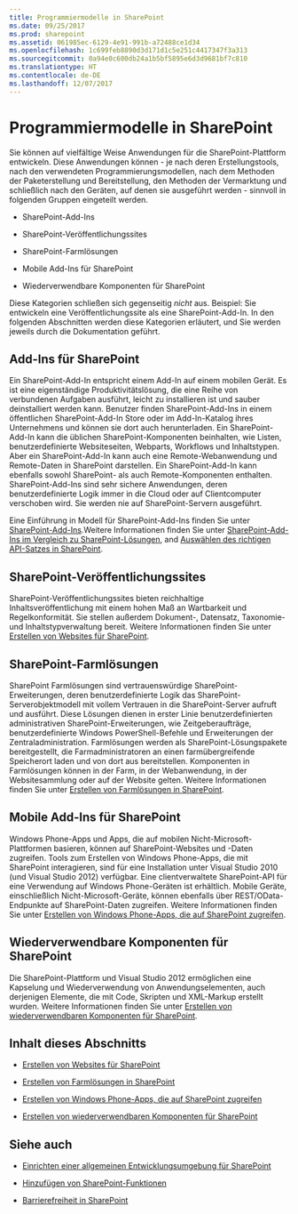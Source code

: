 ```yaml
---
title: Programmiermodelle in SharePoint
ms.date: 09/25/2017
ms.prod: sharepoint
ms.assetid: 061985ec-6129-4e91-991b-a72488ce1d34
ms.openlocfilehash: 1c699feb8890d3d171d1c5e251c4417347f3a313
ms.sourcegitcommit: 0a94e0c600db24a1b5bf5895e6d3d9681bf7c810
ms.translationtype: HT
ms.contentlocale: de-DE
ms.lasthandoff: 12/07/2017
---
```

# <a name="programming-models-in-sharepoint"></a>Programmiermodelle in SharePoint

Sie können auf vielfältige Weise Anwendungen für die SharePoint-Plattform entwickeln. Diese Anwendungen können - je nach deren Erstellungstools, nach den verwendeten Programmierungsmodellen, nach dem Methoden der Paketerstellung und Bereitstellung, den Methoden der Vermarktung und schließlich nach den Geräten, auf denen sie ausgeführt werden - sinnvoll in folgenden Gruppen eingeteilt werden.
  
    
    


- SharePoint-Add-Ins
    
  
- SharePoint-Veröffentlichungssites
    
  
- SharePoint-Farmlösungen
    
  
- Mobile Add-Ins für SharePoint
    
  
- Wiederverwendbare Komponenten für SharePoint
    
  
Diese Kategorien schließen sich gegenseitig  *nicht*  aus. Beispiel: Sie entwickeln eine Veröffentlichungssite als eine SharePoint-Add-In. In den folgenden Abschnitten werden diese Kategorien erläutert, und Sie werden jeweils durch die Dokumentation geführt.
## <a name="add-ins-for-sharepoint"></a>Add-Ins für SharePoint
<a name="Apps"> </a>

Ein SharePoint-Add-In entspricht einem Add-In auf einem mobilen Gerät. Es ist eine eigenständige Produktivitätslösung, die eine Reihe von verbundenen Aufgaben ausführt, leicht zu installieren ist und sauber deinstalliert werden kann. Benutzer finden SharePoint-Add-Ins in einem öffentlichen SharePoint-Add-In Store oder im Add-In-Katalog ihres Unternehmens und können sie dort auch herunterladen. Ein SharePoint-Add-In kann die üblichen SharePoint-Komponenten beinhalten, wie Listen, benutzerdefinierte Websiteseiten, Webparts, Workflows und Inhaltstypen. Aber ein SharePoint-Add-In kann auch eine Remote-Webanwendung und Remote-Daten in SharePoint darstellen. Ein SharePoint-Add-In kann ebenfalls sowohl SharePoint- als auch Remote-Komponenten enthalten. SharePoint-Add-Ins sind sehr sichere Anwendungen, deren benutzerdefinierte Logik immer in die Cloud oder auf Clientcomputer verschoben wird. Sie werden nie auf SharePoint-Servern ausgeführt.
  
    
    
Eine Einführung in Modell für SharePoint-Add-Ins finden Sie unter  [SharePoint-Add-Ins](http://msdn.microsoft.com/library/cd1eda9e-8e54-4223-93a9-a6ea0d18df70%28Office.15%29.aspx).Weitere Informationen finden Sie unter  [SharePoint-Add-Ins im Vergleich zu SharePoint-Lösungen](sharepoint-add-ins-compared-with-sharepoint-solutions.md), and  [Auswählen des richtigen API-Satzes in SharePoint](choose-the-right-api-set-in-sharepoint.md).
  
    
    

## <a name="sharepoint-publishing-sites"></a>SharePoint-Veröffentlichungssites
<a name="ECM"> </a>

SharePoint-Veröffentlichungssites bieten reichhaltige Inhaltsveröffentlichung mit einem hohen Maß an Wartbarkeit und Regelkonformität. Sie stellen außerdem Dokument-, Datensatz, Taxonomie- und Inhaltstypverwaltung bereit. Weitere Informationen finden Sie unter  [Erstellen von Websites für SharePoint](build-sites-for-sharepoint.md).
  
    
    

## <a name="sharepoint-farm-solutions"></a>SharePoint-Farmlösungen
<a name="Solutions"> </a>

SharePoint Farmlösungen sind vertrauenswürdige SharePoint-Erweiterungen, deren benutzerdefinierte Logik das SharePoint-Serverobjektmodell mit vollem Vertrauen in die SharePoint-Server aufruft und ausführt. Diese Lösungen dienen in erster Linie benutzerdefinierten administrativen SharePoint-Erweiterungen, wie Zeitgeberaufträge, benutzerdefinierte Windows PowerShell-Befehle und Erweiterungen der Zentraladministration. Farmlösungen werden als SharePoint-Lösungspakete bereitgestellt, die Farmadministratoren an einen farmübergreifende Speicherort laden und von dort aus bereitstellen. Komponenten in Farmlösungen können in der Farm, in der Webanwendung, in der Websitesammlung oder auf der Website gelten. Weitere Informationen finden Sie unter  [Erstellen von Farmlösungen in SharePoint](build-farm-solutions-in-sharepoint.md).
  
    
    

## <a name="mobile-add-ins-for-sharepoint"></a>Mobile Add-Ins für SharePoint
<a name="Mobile"> </a>

Windows Phone-Apps und Apps, die auf mobilen Nicht-Microsoft-Plattformen basieren, können auf SharePoint-Websites und -Daten zugreifen. Tools zum Erstellen von Windows Phone-Apps, die mit SharePoint interagieren, sind für eine Installation unter Visual Studio 2010 (und Visual Studio 2012) verfügbar. Eine clientverwaltete SharePoint-API für eine Verwendung auf Windows Phone-Geräten ist erhältlich. Mobile Geräte, einschließlich Nicht-Microsoft-Geräte, können ebenfalls über REST/OData-Endpunkte auf SharePoint-Daten zugreifen. Weitere Informationen finden Sie unter  [Erstellen von Windows Phone-Apps, die auf SharePoint zugreifen](build-windows-phone-apps-that-access-sharepoint.md).
  
    
    

## <a name="reusable-components-for-sharepoint"></a>Wiederverwendbare Komponenten für SharePoint
<a name="Reuse"> </a>

Die SharePoint-Plattform und Visual Studio 2012 ermöglichen eine Kapselung und Wiederverwendung von Anwendungselementen, auch derjenigen Elemente, die mit Code, Skripten und XML-Markup erstellt wurden. Weitere Informationen finden Sie unter  [Erstellen von wiederverwendbaren Komponenten für SharePoint](build-reusable-components-for-sharepoint.md).
  
    
    

## <a name="in-this-section"></a>Inhalt dieses Abschnitts
<a name="Reuse"> </a>


-  [Erstellen von Websites für SharePoint](build-sites-for-sharepoint.md)
    
  
-  [Erstellen von Farmlösungen in SharePoint](build-farm-solutions-in-sharepoint.md)
    
  
-  [Erstellen von Windows Phone-Apps, die auf SharePoint zugreifen](build-windows-phone-apps-that-access-sharepoint.md)
    
  
-  [Erstellen von wiederverwendbaren Komponenten für SharePoint](build-reusable-components-for-sharepoint.md)
    
  

## <a name="see-also"></a>Siehe auch
<a name="SP15devinSP_addlresources"> </a>


-  [Einrichten einer allgemeinen Entwicklungsumgebung für SharePoint](set-up-a-general-development-environment-for-sharepoint.md)
    
  
-  [Hinzufügen von SharePoint-Funktionen](add-sharepoint-capabilities.md)
    
  
-  [Barrierefreiheit in SharePoint](accessibility-in-sharepoint.md)
    
  
